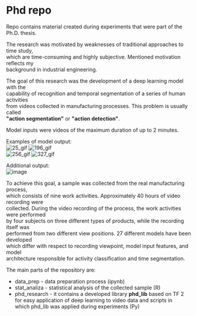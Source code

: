 # Phd repo
Repo contains material created during experiments that were part of the Ph.D. thesis.

The research was motivated by weaknesses of traditional approaches to time study,     
which are time-consuming and highly subjective. Mentioned motivation reflects my   
background in industrial engineering.  

The goal of this research was the development of a deep learning model with the   
capability of recognition and temporal segmentation of a series of human activities   
from videos collected in manufacturing processes. This problem is usually called   
**"action segmentation"** or **"action detection"**.

Model inputs were videos of the maximum duration of up to 2 minutes.

Examples of model output:  
![25_gif](https://user-images.githubusercontent.com/34508474/109804982-2fa56480-7c23-11eb-86a3-8c17f60f4261.gif)
![196_gif](https://user-images.githubusercontent.com/34508474/109804991-3338eb80-7c23-11eb-9cb2-cb6c99a60b1d.gif)  
![256_gif](https://user-images.githubusercontent.com/34508474/109805003-3633dc00-7c23-11eb-9815-57abe2f80911.gif)
![327_gif](https://user-images.githubusercontent.com/34508474/109805011-37fd9f80-7c23-11eb-8188-ab54e32b81dc.gif)

Additional output:  
![image](https://user-images.githubusercontent.com/34508474/109805975-662faf00-7c24-11eb-8d07-5139e87bfb6d.png)

To achieve this goal, a sample was collected from the real manufacturing process,    
which consists of nine work activities. Approximately 40 hours of video recording were   
collected. During the video recording of the process, the work activities were performed     
by four subjects on three different types of products, while the recording itself was   
performed from two different view positions. 27 different models have been developed  
which differ with respect to recording viewpoint, model input features, and model   
architecture responsible for activity classification and time segmentation.      

The main parts of the repository are:
* data_prep - data preparation process (ipynb)
* stat_analiza - statistical analysis of the collected sample (R)
* phd_research - it contains a developed library **phd_lib** based on TF 2     
for easy application of deep learning to video data and scripts in   
which phd_lib was applied during experiments (Py)




